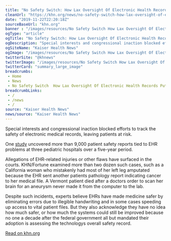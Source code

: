 ```yaml
--- 
title: "No Safety Switch: How Lax Oversight Of Electronic Health Records Puts Patients At Risk"
cleanUrl: "https://khn.org/news/no-safety-switch-how-lax-oversight-of-electronic-health-records-puts-patients-at-risk/"
date: "2019-11-22T22:20:18Z"
sourceBaseUrl: "khn.org"
banner : "/images/resources/No Safety Switch How Lax Oversight Of Electronic Health Records Puts Patients At Risk.png"
ogType: "article"
ogTitle: "No Safety Switch: How Lax Oversight Of Electronic Health Records Puts Patients At Risk"
ogDescription: "Special interests and congressional inaction blocked efforts to track the safety of electronic medical records, leaving patients at risk."
ogSiteName: "Kaiser Health News"
ogImage: "/images/resources/No Safety Switch How Lax Oversight Of Electronic Health Records Puts Patients At Risk.png"
twitterSite: "@khnews"
twitterImage: "/images/resources/No Safety Switch How Lax Oversight Of Electronic Health Records Puts Patients At Risk.png"
twitterCard: "summary_large_image"
breadcrumbs:
 - Home
 - News
 - No Safety Switch  How Lax Oversight Of Electronic Health Records Puts Patients At Risk
breadcrumbLinks:
 - / 
 - /news
 - / 
source: "Kaiser Health News"
news/source: "Kaiser Health News"
---
```

Special interests and congressional inaction blocked efforts to track the safety of electronic medical records, leaving patients at risk.

One [study](https://www.healthaffairs.org/doi/10.1377/hlthaff.2018.0699) uncovered more than 9,000 patient safety reports tied to EHR problems at three pediatric hospitals over a five-year period.

Allegations of EHR-related injuries or other flaws have surfaced in the courts. KHN/Fortune examined more than two dozen such cases, such as a California woman who mistakenly had most of her left leg amputated because the EHR sent another patients pathology report indicating cancer to her medical file. A Vermont patient died after a doctors order to scan her brain for an aneurysm never made it from the computer to the lab.

Despite such incidents, experts believe EHRs have made medicine safer by eliminating errors due to illegible handwriting and in some cases speeding up access to vital patient files. But they also acknowledge they have no idea how much safer, or how much the systems could still be improved because no one a decade after the federal government all but mandated their adoption is assessing the technologys overall safety record.  
  
[Read on khn.org](https://khn.org/news/no-safety-switch-how-lax-oversight-of-electronic-health-records-puts-patients-at-risk/)
